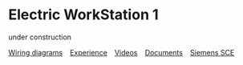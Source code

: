 # Electric WorkStation 1
under construction

[Wiring diagrams](/elws1/wd.md) &ensp; [Experience](/elws1/ex.md) &ensp; [Videos](/elws1/vd.md) &ensp; [Documents](/elws1/dc.md)  &ensp; [Siemens SCE](https://www.siemens.com/it/it/prodotti/automazione/sce.html)
